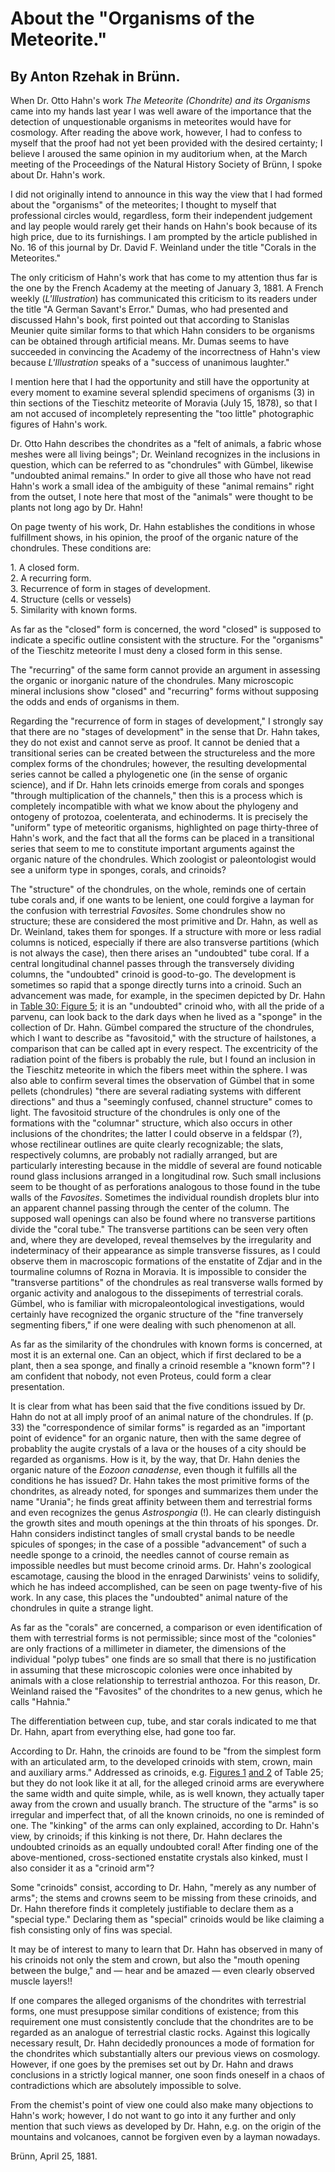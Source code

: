 # About the "Organisms of the Meteorite."

## By Anton Rzehak in Brünn.

When Dr. Otto Hahn's work _The Meteorite (Chondrite) and its Organisms_ came into my hands last year I was well aware of the importance that the detection of unquestionable organisms in meteorites would have for cosmology. After reading the above work, however, I had to confess to myself that the proof had not yet been provided with the desired certainty; I believe I aroused the same opinion in my auditorium when, at the March meeting of the Proceedings of the Natural History Society of Brünn, I spoke about Dr. Hahn's work.

I did not originally intend to announce in this way the view that I had formed about the "organisms" of the meteorites; I thought to myself that professional circles would, regardless, form their independent judgement and lay people would rarely get their hands on Hahn's book because of its high price, due to its furnishings. I am prompted by the article published in No. 16 of this journal by Dr. David F. Weinland under the title "Corals in the Meteorites."

The only criticism of Hahn's work that has come to my attention thus far is the one by the French Academy at the meeting of January 3, 1881. A French weekly (_L'Illustration_) has communicated this criticism to its readers under the title "A German Savant's Error." Dumas, who had presented and discussed Hahn's book, first pointed out that according to Stanislas Meunier quite similar forms to that which Hahn considers to be organisms can be obtained through artificial means. Mr. Dumas seems to have succeeded in convincing the Academy of the incorrectness of Hahn's view because _L'Illustration_ speaks of a "success of unanimous laughter."

I mention here that I had the opportunity and still have the opportunity at every moment to examine several splendid specimens of organisms (3) in thin sections of the Tieschitz meteorite of Moravia (July 15, 1878), so that I am not accused of incompletely representing the "too little" photographic figures of Hahn's work.

Dr. Otto Hahn describes the chondrites as a "felt of animals, a fabric whose meshes were all living beings"; Dr. Weinland recognizes in the inclusions in question, which can be referred to as "chondrules" with Gümbel, likewise "undoubted animal remains." In order to give all those who have not read Hahn's work a small idea of the ambiguity of these "animal remains" right from the outset, I note here that most of the "animals" were thought to be plants not long ago by Dr. Hahn!

On page twenty of his work, Dr. Hahn establishes the conditions in whose fulfillment shows, in his opinion, the proof of the organic nature of the chondrules. These conditions are:

1\. A closed form.  
2\. A recurring form.  
3\. Recurrence of form in stages of development.  
4\. Structure (cells or vessels)  
5\. Similarity with known forms.  

As far as the "closed" form is concerned, the word "closed" is supposed to indicate a specific outline consistent with the structure. For the "organisms" of the Tieschitz meteorite I must deny a closed form in this sense.

The "recurring" of the same form cannot provide an argument in assessing the organic or inorganic nature of the chondrules. Many microscopic mineral inclusions show "closed" and "recurring" forms without supposing the odds and ends of organisms in them.

Regarding the "recurrence of form in stages of development," I strongly say that there are no "stages of development" in the sense that Dr. Hahn takes, they do not exist and cannot serve as proof. It cannot be denied that a transitional series can be created between the structureless and the more complex forms of the chondrules; however, the resulting developmental series cannot be called a phylogenetic one (in the sense of organic science), and if Dr. Hahn lets crinoids emerge from corals and sponges "through multiplication of the channels," then this is a process which is completely incompatible with what we know about the phylogeny and ontogeny of protozoa, coelenterata, and echinoderms. It is precisely the "uniform" type of meteoritic organisms, highlighted on page thirty-three of Hahn's work, and the fact that all the forms can be placed in a transitional series that seem to me to constitute important arguments against the organic nature of the chondrules. Which zoologist or paleontologist would see a uniform type in sponges, corals, and crinoids?

The "structure" of the chondrules, on the whole, reminds one of certain tube corals and, if one wants to be lenient, one could forgive a layman for the confusion with terrestrial _Favosites_. Some chondrules show no structure; these are considered the most primitive and Dr. Hahn, as well as Dr. Weinland, takes them for sponges. If a structure with more or less radial columns is noticed, especially if there are also transverse partitions (which is not always the case), then there arises an "undoubted" tube coral. If a central longitudinal channel passes through the transversely dividing columns, the "undoubted" crinoid is good-to-go. The development is sometimes so rapid that a sponge directly turns into a crinoid. Such an advancement was made, for example, in the specimen depicted by Dr. Hahn in [Table 30: Figure 5](https://cdn.solaranamnesis.com/OttoHahn/figures/meteorite_30-5_edit-b.jpg); it is an "undoubted" crinoid who, with all the pride of a parvenu, can look back to the dark days when he lived as a "sponge" in the collection of Dr. Hahn. Gümbel compared the structure of the chondrules, which I want to describe as "favositoid," with the structure of hailstones, a comparison that can be called apt in every respect. The excentricity of the radiation point of the fibers is probably the rule, but I found an inclusion in the Tieschitz meteorite in which the fibers meet within the sphere. I was also able to confirm several times the observation of Gümbel that in some pellets (chondrules) "there are several radiating systems with different directions" and thus a "seemingly confused, channel structure" comes to light. The favositoid structure of the chondrules is only one of the formations with the "columnar" structure, which also occurs in other inclusions of the chondrites; the latter I could observe in a feldspar (?), whose rectilinear outlines are quite clearly recognizable; the slats, respectively columns, are probably not radially arranged, but are particularly interesting because in the middle of several are found noticable round glass inclusions arranged in a longitudinal row. Such small inclusions seem to be thought of as perforations analogous to those found in the tube walls of the _Favosites_. Sometimes the individual roundish droplets blur into an apparent channel passing through the center of the column. The supposed wall openings can also be found where no transverse partitions divide the "coral tube." The transverse partitions can be seen very often and, where they are developed, reveal themselves by the irregularity and indeterminacy of their appearance as simple transverse fissures, as I could observe them in macroscopic formations of the enstatite of Zdjar and in the tourmaline columns of Rozna in Moravia. It is impossible to consider the "transverse partitions" of the chondrules as real transverse walls formed by organic activity and analogous to the dissepiments of terrestrial corals. Gümbel, who is familiar with micropaleontological investigations, would certainly have recognized the organic structure of the "fine tranversely segmenting fibers," if one were dealing with such phenomenon at all.

As far as the similarity of the chondrules with known forms is concerned, at most it is an external one. Can an object, which if first declared to be a plant, then a sea sponge, and finally a crinoid resemble a "known form"? I am confident that nobody, not even Proteus, could form a clear presentation.

It is clear from what has been said that the five conditions issued by Dr. Hahn do not at all imply proof of an animal nature of the chondrules. If (p. 33) the "correspondence of similar forms" is regarded as an "important point of evidence" for an organic nature, then with the same degree of probablity the augite crystals of a lava or the houses of a city should be regarded as organisms. How is it, by the way, that Dr. Hahn denies the organic nature of the _Eozoon canadense_, even though it fulfills all the conditions he has issued? Dr. Hahn takes the most primitive forms of the chondrites, as already noted, for sponges and summarizes them under the name "Urania"; he finds great affinity between them and terrestrial forms and even recognizes the genus _Astrospongia_ (!). He can clearly distinguish the growth sites and mouth openings at the thin throats of his sponges. Dr. Hahn considers indistinct tangles of small crystal bands to be needle spicules of sponges; in the case of a possible "advancement" of such a needle sponge to a crinoid, the needles cannot of course remain as impossible needles but must become crinoid arms. Dr. Hahn's zoological escamotage, causing the blood in the enraged Darwinists' veins to solidify, which he has indeed accomplished, can be seen on page twenty-five of his work. In any case, this places the "undoubted" animal nature of the chondrules in quite a strange light.  

As far as the "corals" are concerned, a comparison or even identification of them with terrestrial forms is not permissible; since most of the "colonies" are only fractions of a millimeter in diameter, the dimensions of the individual "polyp tubes" one finds are so small that there is no justification in assuming that these microscopic colonies were once inhabited by animals with a close relationship to terrestrial anthozoa. For this reason, Dr. Weinland raised the "Favosites" of the chondrites to a new genus, which he calls "Hahnia."

The differentiation between cup, tube, and star corals indicated to me that Dr. Hahn, apart from everything else, had gone too far.

According to Dr. Hahn, the crinoids are found to be "from the simplest form with an articulated arm, to the developed crinoids with stem, crown, main and auxiliary arms." Addressed as crinoids, e.g. [Figures 1](https://cdn.solaranamnesis.com/OttoHahn/figures/meteorite_25-1_edit-b.jpg) [and 2](https://cdn.solaranamnesis.com/OttoHahn/figures/meteorite_25-2_edit-b.jpg) of Table 25; but they do not look like it at all, for the alleged crinoid arms are everywhere the same width and quite simple, while, as is well known, they actually taper away from the crown and usually branch. The structure of the "arms" is so irregular and imperfect that, of all the known crinoids, no one is reminded of one. The "kinking" of the arms can only explained, according to Dr. Hahn's view, by crinoids; if this kinking is not there, Dr. Hahn declares the undoubted crinoids as an equally undoubted coral! After finding one of the above-mentioned, cross-sectioned enstatite crystals also kinked, must I also consider it as a "crinoid arm"?

Some "crinoids" consist, according to Dr. Hahn, "merely as any number of arms"; the stems and crowns seem to be missing from these crinoids, and Dr. Hahn therefore finds it completely justifiable to declare them as a "special type." Declaring them as "special" crinoids would be like claiming a fish consisting only of fins was special.

It may be of interest to many to learn that Dr. Hahn has observed in many of his crinoids not only the stem and crown, but also the "mouth opening between the bulge," and — hear and be amazed — even clearly observed muscle layers!!

If one compares the alleged organisms of the chondrites with terrestrial forms, one must presuppose similar conditions of existence; from this requirement one must consistently conclude that the chondrites are to be regarded as an analogue of terrestrial clastic rocks. Against this logically necessary result, Dr. Hahn decidedly pronounces a mode of formation for the chondrites which substantially alters our previous views on cosmology. However, if one goes by the premises set out by Dr. Hahn and draws conclusions in a strictly logical manner, one soon finds oneself in a chaos of contradictions which are absolutely impossible to solve.

From the chemist's point of view one could also make many objections to Hahn's work; however, I do not want to go into it any further and only mention that such views as developed by Dr. Hahn, e.g. on the origin of the mountains and volcanoes, cannot be forgiven even by a layman nowadays.

Brünn, April 25, 1881.
